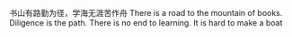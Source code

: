 书山有路勤为径，学海无涯苦作舟
There is a road to the mountain of books. Diligence is the path. There is no end to learning. It is hard to make a boat
